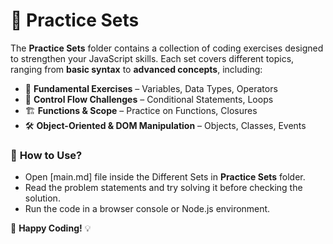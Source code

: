 # 📂 **Practice Sets**  

The **Practice Sets** folder contains a collection of coding exercises designed to strengthen your JavaScript skills. Each set covers different topics, ranging from **basic syntax** to **advanced concepts**, including:  

- 📝 **Fundamental Exercises** – Variables, Data Types, Operators  
- 🔁 **Control Flow Challenges** – Conditional Statements, Loops  
- 🏗 **Functions & Scope** – Practice on Functions, Closures  
- 🛠 **Object-Oriented & DOM Manipulation** – Objects, Classes, Events  

### 📌 **How to Use?**  
- Open [main.md] file inside the Different Sets in **Practice Sets** folder.  
- Read the problem statements and try solving it before checking the solution.  
- Run the code in a browser console or Node.js environment.  

🚀 **Happy Coding!** 💡  
